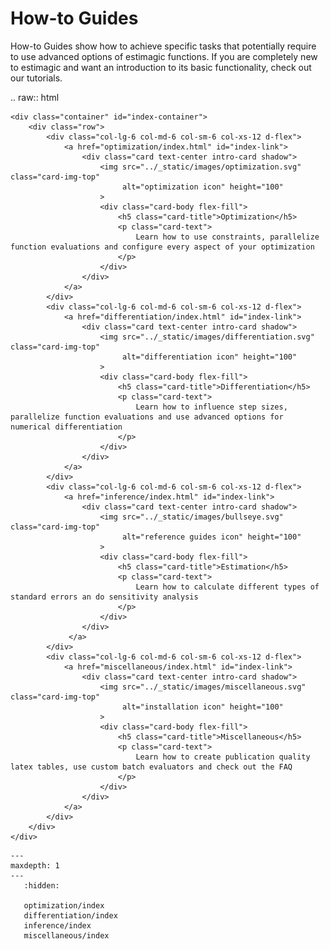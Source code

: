 # How-to Guides

How-to Guides show how to achieve specific tasks that potentially require to use
advanced options of estimagic functions. If you are completely new to estimagic and want
an introduction to its basic functionality, check out our tutorials.


.. raw:: html

    <div class="container" id="index-container">
        <div class="row">
            <div class="col-lg-6 col-md-6 col-sm-6 col-xs-12 d-flex">
                <a href="optimization/index.html" id="index-link">
                    <div class="card text-center intro-card shadow">
                        <img src="../_static/images/optimization.svg" class="card-img-top"
                             alt="optimization icon" height="100"
                        >
                        <div class="card-body flex-fill">
                            <h5 class="card-title">Optimization</h5>
                            <p class="card-text">
                                Learn how to use constraints, parallelize function evaluations and configure every aspect of your optimization
                            </p>
                        </div>
                    </div>
                </a>
            </div>
            <div class="col-lg-6 col-md-6 col-sm-6 col-xs-12 d-flex">
                <a href="differentiation/index.html" id="index-link">
                    <div class="card text-center intro-card shadow">
                        <img src="../_static/images/differentiation.svg" class="card-img-top"
                             alt="differentiation icon" height="100"
                        >
                        <div class="card-body flex-fill">
                            <h5 class="card-title">Differentiation</h5>
                            <p class="card-text">
                                Learn how to influence step sizes, parallelize function evaluations and use advanced options for numerical differentiation
                            </p>
                        </div>
                    </div>
                </a>
            </div>
            <div class="col-lg-6 col-md-6 col-sm-6 col-xs-12 d-flex">
                <a href="inference/index.html" id="index-link">
                    <div class="card text-center intro-card shadow">
                        <img src="../_static/images/bullseye.svg" class="card-img-top"
                             alt="reference guides icon" height="100"
                        >
                        <div class="card-body flex-fill">
                            <h5 class="card-title">Estimation</h5>
                            <p class="card-text">
                                Learn how to calculate different types of standard errors an do sensitivity analysis
                            </p>
                        </div>
                    </div>
                 </a>
            </div>
            <div class="col-lg-6 col-md-6 col-sm-6 col-xs-12 d-flex">
                <a href="miscellaneous/index.html" id="index-link">
                    <div class="card text-center intro-card shadow">
                        <img src="../_static/images/miscellaneous.svg" class="card-img-top"
                             alt="installation icon" height="100"
                        >
                        <div class="card-body flex-fill">
                            <h5 class="card-title">Miscellaneous</h5>
                            <p class="card-text">
                                Learn how to create publication quality latex tables, use custom batch evaluators and check out the FAQ
                            </p>
                        </div>
                    </div>
                </a>
            </div>
        </div>
    </div>

```toctree
---
maxdepth: 1
---
   :hidden:

   optimization/index
   differentiation/index
   inference/index
   miscellaneous/index
```